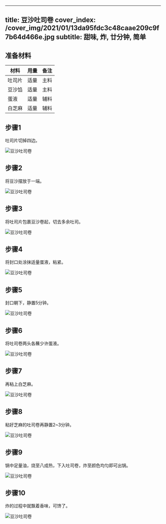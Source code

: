 
---
title: 豆沙吐司卷
cover_index: /cover_img/2021/01/13da95fdc3c48caae209c9f7b64d466e.jpg
subtitle: 甜味, 炸, 廿分钟, 简单
---

## 准备材料

| 材料     | 用量 | 备注|
| ------- | ----- | --- |
| 吐司片 | 适量| 主料 |
| 豆沙馅 | 适量| 主料 |
| 蛋液 | 适量| 辅料 |
| 白芝麻 | 适量| 辅料 |

## 步骤1

吐司片切掉四边。

![豆沙吐司卷](https://i8.meishichina.com/attachment/recipe/201010/201010191546132.JPG?x-oss-process=style/p320) 

## 步骤2

将豆沙摆放于一端。

![豆沙吐司卷](https://i8.meishichina.com/attachment/recipe/201010/201010191548053.JPG?x-oss-process=style/p320) 

## 步骤3

将吐司片包裹豆沙卷起，切去多余吐司。

![豆沙吐司卷](https://i8.meishichina.com/attachment/recipe/201010/201010191549328.JPG?x-oss-process=style/p320) 

## 步骤4

将封口处涂抹适量蛋液，粘紧。

![豆沙吐司卷](https://i8.meishichina.com/attachment/recipe/201010/201010191551550.JPG?x-oss-process=style/p320) 

## 步骤5

封口朝下，静置5分钟。

![豆沙吐司卷](https://i8.meishichina.com/attachment/recipe/201010/201010191552442.JPG?x-oss-process=style/p320) 

## 步骤6

将吐司卷两头各蘸少许蛋液。

![豆沙吐司卷](https://i8.meishichina.com/attachment/recipe/201010/201010191555125.JPG?x-oss-process=style/p320) 

## 步骤7

再粘上白芝麻。

![豆沙吐司卷](https://i8.meishichina.com/attachment/recipe/201010/201010191555582.JPG?x-oss-process=style/p320) 

## 步骤8

粘好芝麻的吐司卷再静置2~3分钟。

![豆沙吐司卷](https://i8.meishichina.com/attachment/recipe/201010/201010191556374.JPG?x-oss-process=style/p320) 

## 步骤9

锅中足量油，烧至八成热，下入吐司卷，炸至颜色均匀即可出锅。

![豆沙吐司卷](https://i8.meishichina.com/attachment/recipe/201010/201010191557297.JPG?x-oss-process=style/p320) 

## 步骤10

炸的过程中就飘着香味，可馋了。

![豆沙吐司卷](https://i8.meishichina.com/attachment/recipe/201010/201010191559177.jpg?x-oss-process=style/p320) 

